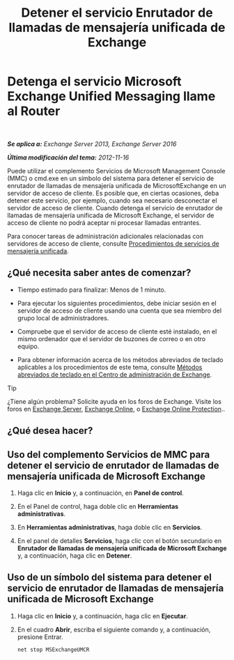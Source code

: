 ﻿---
title: 'Detener el servicio Enrutador de llamadas de mensajería unificada de Exchange'
TOCTitle: Detenga el servicio Microsoft Exchange Unified Messaging llame al Router
ms:assetid: 79935528-1a8c-4f22-826c-8f9a60f4f6f4
ms:mtpsurl: https://technet.microsoft.com/es-es/library/JJ673535(v=EXCHG.150)
ms:contentKeyID: 50556823
ms.date: 05/22/2018
mtps_version: v=EXCHG.150
ms.translationtype: MT
---

# Detenga el servicio Microsoft Exchange Unified Messaging llame al Router

 

_**Se aplica a:** Exchange Server 2013, Exchange Server 2016_

_**Última modificación del tema:** 2012-11-16_

Puede utilizar el complemento Servicios de Microsoft Management Console (MMC) o cmd.exe en un símbolo del sistema para detener el servicio de enrutador de llamadas de mensajería unificada de MicrosoftExchange en un servidor de acceso de cliente. Es posible que, en ciertas ocasiones, deba detener este servicio, por ejemplo, cuando sea necesario desconectar el servidor de acceso de cliente. Cuando detenga el servicio de enrutador de llamadas de mensajería unificada de Microsoft Exchange, el servidor de acceso de cliente no podrá aceptar ni procesar llamadas entrantes.

Para conocer tareas de administración adicionales relacionadas con servidores de acceso de cliente, consulte [Procedimientos de servicios de mensajería unificada](um-services-procedures-exchange-2013-help.md).

## ¿Qué necesita saber antes de comenzar?

  - Tiempo estimado para finalizar: Menos de 1 minuto.

  - Para ejecutar los siguientes procedimientos, debe iniciar sesión en el servidor de acceso de cliente usando una cuenta que sea miembro del grupo local de administradores.

  - Compruebe que el servidor de acceso de cliente esté instalado, en el mismo ordenador que el servidor de buzones de correo o en otro equipo.

  - Para obtener información acerca de los métodos abreviados de teclado aplicables a los procedimientos de este tema, consulte [Métodos abreviados de teclado en el Centro de administración de Exchange](keyboard-shortcuts-in-the-exchange-admin-center-exchange-online-protection-help.md).


> [!TIP]
> ¿Tiene algún problema? Solicite ayuda en los foros de Exchange. Visite los foros en <A href="https://go.microsoft.com/fwlink/p/?linkid=60612">Exchange Server</A>, <A href="https://go.microsoft.com/fwlink/p/?linkid=267542">Exchange Online</A>, o <A href="https://go.microsoft.com/fwlink/p/?linkid=285351">Exchange Online Protection</A>..



## ¿Qué desea hacer?

## Uso del complemento Servicios de MMC para detener el servicio de enrutador de llamadas de mensajería unificada de Microsoft Exchange

1.  Haga clic en **Inicio** y, a continuación, en **Panel de control**.

2.  En el Panel de control, haga doble clic en **Herramientas administrativas**.

3.  En **Herramientas administrativas**, haga doble clic en **Servicios**.

4.  En el panel de detalles **Servicios**, haga clic con el botón secundario en **Enrutador de llamadas de mensajería unificada de Microsoft Exchange** y, a continuación, haga clic en **Detener**.

## Uso de un símbolo del sistema para detener el servicio de enrutador de llamadas de mensajería unificada de Microsoft Exchange

1.  Haga clic en **Inicio** y, a continuación, haga clic en **Ejecutar**.

2.  En el cuadro **Abrir**, escriba el siguiente comando y, a continuación, presione Entrar.
    
        net stop MSExchangeUMCR

